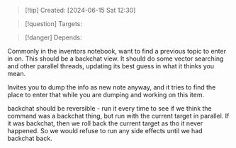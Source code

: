 
>[!tip] Created: [2024-06-15 Sat 12:30]

>[!question] Targets: 

>[!danger] Depends: 

Commonly in the inventors notebook, want to find a previous topic to enter in on.  This should be a backchat view.  It should do some vector searching and other parallel threads, updating its best guess in what it thinks you mean.

Invites you to dump the info as new note anyway, and it tries to find the place to enter that while you are dumping and working on this item.

backchat should be reversible - run it every time to see if we think the command was a backchat thing, but run with the current target in parallel.  If it was backchat, then we roll back the current target as tho it never happened.  So we would refuse to run any side effects until we had backchat back.